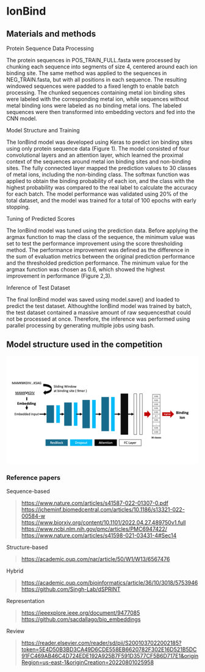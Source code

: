 # IonBind

## Materials and methods

Protein Sequence Data Processing

The protein sequences in POS_TRAIN_FULL.fasta were processed by chunking each sequence into segments of size 4, centered around each ion binding site. The same method was applied to the sequences in NEG_TRAIN.fasta, but with all positions in each sequence. The resulting windowed sequences were padded to a fixed length to enable batch processing. The chunked sequences containing metal ion binding sites were labeled with the corresponding metal ion, while sequences without metal binding ions were labeled as no binding metal ions. The labeled sequences were then transformed into embedding vectors and fed into the CNN model.

Model Structure and Training

The IonBind model was developed using Keras to predict ion binding sites using only protein sequence data (Figure 1). The model consisted of four convolutional layers and an attention layer, which learned the proximal context of the sequences around metal ion binding sites and non-binding sites. The fully connected layer mapped the prediction values to 30 classes of metal ions, including the non-binding class. The softmax function was applied to obtain the binding probability of each ion, and the class with the highest probability was compared to the real label to calculate the accuracy for each batch. The model performance was validated using 20% of the total dataset, and the model was trained for a total of 100 epochs with early stopping.

Tuning of Predicted Scores

The IonBind model was tuned using the prediction data. Before applying the argmax function to map the class of the sequence, the minimum value was set to test the performance improvement using the score thresholding method. The performance improvement was defined as the difference in the sum of evaluation metrics between the original prediction performance and the thresholded prediction performance. The minimum value for the argmax function was chosen as 0.6, which showed the highest improvement in performance (Figure 2,3).

Inference of Test Dataset

The final IonBind model was saved using model.save() and loaded to predict the test dataset. Althoughthe IonBind model was trained by batch, the test dataset contained a massive amount of raw sequencesthat could not be processed at once. Therefore, the inference was performed using parallel processing by generating multiple jobs using bash.




## Model structure used in the competition
![Model Structure](https://github.com/SuhanC/IonBind/blob/main/IonBind.png?raw=true)



### Reference papers

Sequence-based
> https://www.nature.com/articles/s41587-022-01307-0.pdf
> https://jcheminf.biomedcentral.com/articles/10.1186/s13321-022-00584-w
> https://www.biorxiv.org/content/10.1101/2022.04.27.489750v1.full
> https://www.ncbi.nlm.nih.gov/pmc/articles/PMC6947422/
> https://www.nature.com/articles/s41598-021-03431-4#Sec14

Structure-based
> https://academic.oup.com/nar/article/50/W1/W13/6567476

Hybrid
> https://academic.oup.com/bioinformatics/article/36/10/3018/5753946
> https://github.com/Singh-Lab/dSPRINT
>

Representation
> https://ieeexplore.ieee.org/document/9477085
> https://github.com/sacdallago/bio_embeddings

Review
> https://reader.elsevier.com/reader/sd/pii/S2001037022002185?token=5E4D50B3BD3CA49D6CDE558EB6620782F302E16D521B5DC91FC469AB46C4D724EDE192A925B7F591D3577CF5B6D717E1&originRegion=us-east-1&originCreation=20220801025958

